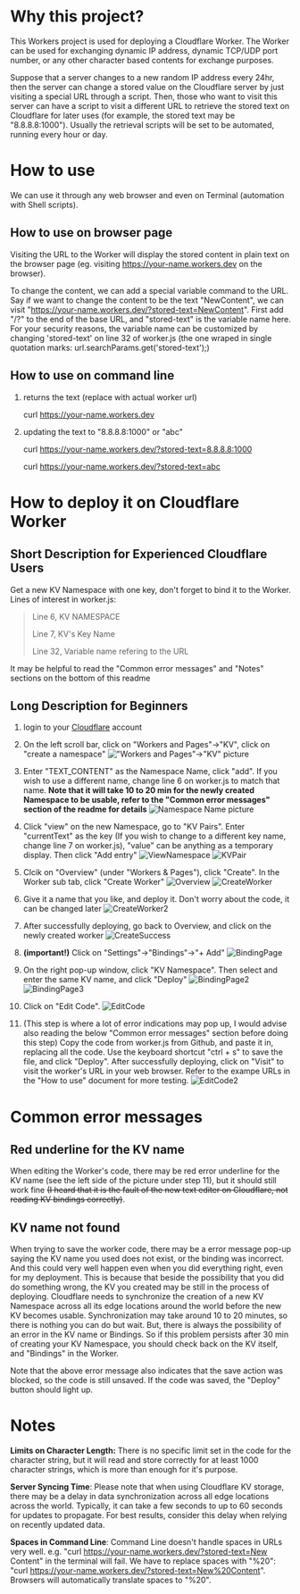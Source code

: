 
# Why this project?

This Workers project is used for deploying a Cloudflare Worker. The Worker can be used for exchanging dynamic IP address, dynamic TCP/UDP port number, or any other character based contents for exchange purposes. 

Suppose that a server changes to a new random IP address every 24hr, then the server can change a stored value on the Cloudflare server by just visiting a special URL through a script. Then, those who want to visit this server can have a script to visit a different URL to retrieve the stored text on Cloudflare for later uses (for example, the stored text may be "8.8.8.8:1000"). Usually the retrieval scripts will be set to be automated, running every hour or day.

# How to use

We can use it through any web browser and even on Terminal (automation with Shell scripts). 

## How to use on browser page

Visiting the URL to the Worker will display the stored content in plain text on the browser page (eg. visiting https://your-name.workers.dev on the browser). 

To change the content, we can add a special variable command to the URL. Say if we want to change the content to be the text "NewContent", we can visit "https://your-name.workers.dev/?stored-text=NewContent". First add "/?" to the end of the base URL, and "stored-text" is the variable name here. For your security reasons, the variable name can be customized by changing 'stored-text' on line 32 of worker.js (the one wraped in single quotation marks: url.searchParams.get('stored-text');)

## How to use on command line

1. returns the text (replace with actual worker url)

    curl https://your-name.workers.dev
   
2. updating the text to "8.8.8.8:1000" or "abc"

    curl https://your-name.workers.dev/?stored-text=8.8.8.8:1000
   
    curl https://your-name.workers.dev/?stored-text=abc
   
# How to deploy it on Cloudflare Worker

## Short Description for Experienced Cloudflare Users

Get a new KV Namespace with one key, don't forget to bind it to the Worker. Lines of interest in worker.js:

> Line 6, KV NAMESPACE
> 
> Line 7, KV's Key Name
> 
> Line 32, Variable name refering to the URL

It may be helpful to read the "Common error messages" and "Notes" sections on the bottom of this readme

## Long Description for Beginners

1. login to your [Cloudflare](https://www.cloudflare.com/) account

2. On the left scroll bar, click on "Workers and Pages"->"KV", click on "create a namespace"
!["Workers and Pages"->"KV" picture](images/CloudflareWorkers&PagesKV.png)

3. Enter "TEXT_CONTENT" as the Namespace Name, click "add". If you wish to use a different name, change line 6 on worker.js to match that name. **Note that it will take 10 to 20 min for the newly created Namespace to be usable, refer to the "Common error messages" section of the readme for details**
![Namespace Name picture](images/CloudflareNamespaceName.png)

4. Click "view" on the new Namespace, go to "KV Pairs". Enter "currentText" as the key (If you wish to change to a different key name, change line 7 on worker.js), "value" can be anything as a temporary display. Then click "Add entry"
![ViewNamespace](images/ViewNamespace.png)
![KVPair](images/KVPair.png)

5. Clcik on "Overview" (under "Workers & Pages"), click "Create". In the Worker sub tab, click "Create Worker"
![Overview](images/Overview.png)
![CreateWorker](images/CreateWorker.png)

6. Give it a name that you like, and deploy it. Don't worry about the code, it can be changed later
![CreateWorker2](images/CreateWorker2.png)

7. After successfully deploying, go back to Overview, and click on the newly created worker
![CreateSuccess](images/CreateSuccess.png)

8. **(important!)** Click on "Settings"->"Bindings"->"+ Add"
![BindingPage](images/BindingPage.png)

9. On the right pop-up window, click "KV Namespace". Then select and enter the same KV name, and click "Deploy"
![BindingPage2](images/BindingPage2.png)
![BindingPage3](images/BindingPage3.png)

10. Click on "Edit Code". 
![EditCode](images/EditCode.png)

11. (This step is where a lot of error indications may pop up, I would advise also reading the below "Common error messages" section before doing this step) Copy the code from worker.js from Github, and paste it in, replacing all the code. Use the keyboard shortcut "ctrl + s" to save the file, and click "Deploy". After successfully deploying, click on "Visit" to visit the worker's URL in your web browser. Refer to the exampe URLs in the "How to use" document for more testing. 
![EditCode2](images/EditCode2.png)

# Common error messages

## Red underline for the KV name

When editing the Worker's code, there may be red error underline for the KV name (see the left side of the picture under step 11), but it should still work fine ~~(I heard that it is the fault of the new text editer on Cloudflare, not reading KV bindings correctly)~~. 

## KV name not found

When trying to save the worker code, there may be a error message pop-up saying the KV name you used does not exist, or the binding was incorrect. And this could very well happen even when you did everything right, even for my deployment. This is because that beside the possibility that you did do something wrong, the KV you created may be still in the process of deploying. Cloudflare needs to synchronize the creation of a new KV Namespace across all its edge locations around the world before the new KV becomes usable. Synchronization may take around 10 to 20 minutes, so there is nothing you can do but wait. But, there is always the possibility of an error in the KV name or Bindings. So if this problem persists after 30 min of creating your KV Namespace, you should check back on the KV itself, and "Bindings" in the Worker. 

Note that the above error message also indicates that the save action was blocked, so the code is still unsaved. If the code was saved, the "Deploy" button should light up. 

# Notes

**Limits on Character Length:** There is no specific limit set in the code for the character string, but it will read and store correctly for at least 1000 character strings, which is more than enough for it's purpose. 

**Server Syncing Time**: Please note that when using Cloudflare KV storage, there may be a delay in data synchronization across all edge locations across the world. Typically, it can take a few seconds to up to 60 seconds for updates to propagate. For best results, consider this delay when relying on recently updated data.

**Spaces in Command Line**: Command Line doesn't handle spaces in URLs very well. e.g. "curl https://your-name.workers.dev/?stored-text=New Content" in the terminal will fail. We have to replace spaces with "%20": "curl https://your-name.workers.dev/?stored-text=New%20Content". Browsers will automatically translate spaces to "%20". 



